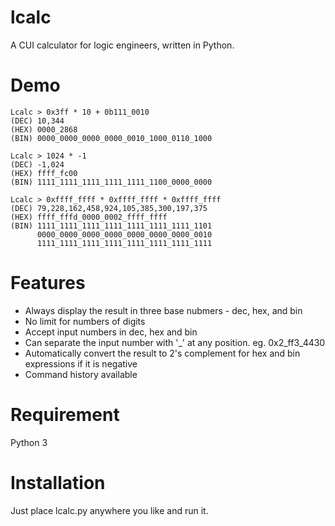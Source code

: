 # lcalc
A CUI calculator for logic engineers, written in Python.

# Demo

```
Lcalc > 0x3ff * 10 + 0b111_0010
(DEC) 10,344
(HEX) 0000_2868
(BIN) 0000_0000_0000_0000_0010_1000_0110_1000

Lcalc > 1024 * -1
(DEC) -1,024
(HEX) ffff_fc00
(BIN) 1111_1111_1111_1111_1111_1100_0000_0000

Lcalc > 0xffff_ffff * 0xffff_ffff * 0xffff_ffff
(DEC) 79,228,162,458,924,105,385,300,197,375
(HEX) ffff_fffd_0000_0002_ffff_ffff
(BIN) 1111_1111_1111_1111_1111_1111_1111_1101
      0000_0000_0000_0000_0000_0000_0000_0010
      1111_1111_1111_1111_1111_1111_1111_1111
```

# Features
* Always display the result in three base nubmers - dec, hex, and bin
* No limit for numbers of digits
* Accept input numbers in dec, hex and bin
* Can separate the input number with '\_' at any position. eg. 0x2_ff3_4430
* Automatically convert the result to 2's complement for hex and bin expressions if it is negative
* Command history available

# Requirement
Python 3

# Installation
Just place lcalc.py anywhere you like and run it.




